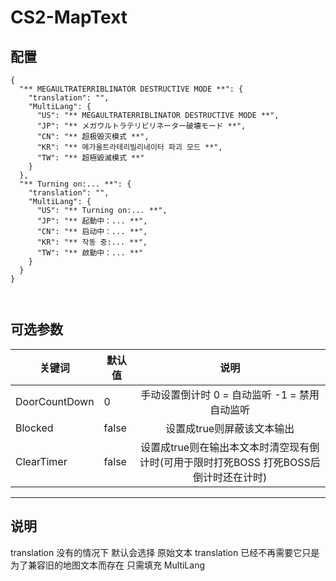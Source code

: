 # CS2-MapText
## 配置
``` 
{
  "** MEGAULTRATERRIBLINATOR DESTRUCTIVE MODE **": {
    "translation": "",
    "MultiLang": {
      "US": "** MEGAULTRATERRIBLINATOR DESTRUCTIVE MODE **",
      "JP": "** メガウルトラテリビリネーター破壊モード **",
      "CN": "** 超极毁灭模式 **",
      "KR": "** 메가울트라테리빌리네이터 파괴 모드 **",
      "TW": "** 超極毀滅模式 **"
    }
  },
  "** Turning on:... **": {
    "translation": "",
    "MultiLang": {
      "US": "** Turning on:... **",
      "JP": "** 起動中：... **",
      "CN": "** 启动中：... **",
      "KR": "** 작동 중:... **",
      "TW": "** 啟動中：... **"
    }
  }
}



```
## 可选参数
| 关键词 | 默认值|说明                                                                       |
|----------|-----|:----------------------------------------------------------------------------:|
| DoorCountDown  | 0 |手动设置倒计时 0 = 自动监听  -1 = 禁用自动监听  |
| Blocked  | false |设置成true则屏蔽该文本输出  |
| ClearTimer  | false |设置成true则在输出本文本时清空现有倒计时(可用于限时打死BOSS 打死BOSS后倒计时还在计时)  |
---

## 说明
translation 没有的情况下 默认会选择 原始文本 translation 已经不再需要它只是为了兼容旧的地图文本而存在 只需填充 MultiLang
